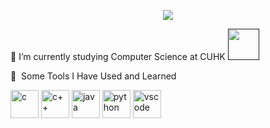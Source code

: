 <p align="center">
<img src="https://capsule-render.vercel.app/api?type=soft&color=gradient&height=150&section=header&text=Hi%20%20there%20👋&animation=twinkling" />
</p>


🔭 I’m currently studying Computer Science at CUHK
  <a href="">
    <img height="50" src="https://cdn3.iconfinder.com/data/icons/social-media-2247/50/social_media_web_network_logo-10-512.png"/>
  </a>


🚀 &nbsp;Some Tools I Have Used and Learned
<p align="left">
  
<img src="https://cdn.jsdelivr.net/gh/devicons/devicon/icons/c/c-original.svg" alt="c" width="45" height="45" title="Hover text goes here"/>
<img src="https://cdn.jsdelivr.net/gh/devicons/devicon/icons/cplusplus/cplusplus-original.svg" alt="c++" width="45" height="45"/>
<img src="https://cdn.jsdelivr.net/gh/devicons/devicon/icons/java/java-original.svg" alt="java" width="45" height="45"/>
<img src="https://cdn.jsdelivr.net/gh/devicons/devicon/icons/python/python-original.svg" alt="python" width="45" height="45"/>
<img src="https://cdn.jsdelivr.net/gh/devicons/devicon/icons/vscode/vscode-original.svg" alt="vscode" width="45" height="45"/>

</p>

<!--
**NTHOscar/NTHOscar** is a ✨ _special_ ✨ repository because its `README.md` (this file) appears on your GitHub profile.

Here are some ideas to get you started:
### Hi there 👋
- 🔭 I’m currently working on ... 
- 🌱 I’m currently learning ...
- 👯 I’m looking to collaborate on ...
- 🤔 I’m looking for help with ...
- 💬 Ask me about ...
- 📫 How to reach me: ...
- 😄 Pronouns: ...
- ⚡ Fun fact: ...
-->
